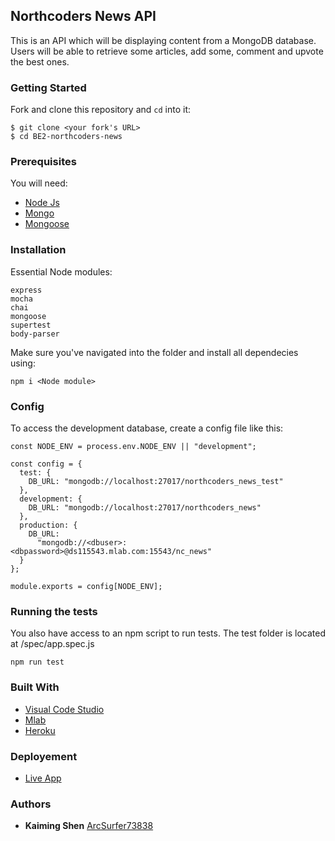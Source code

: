 ## Northcoders News API

This is an API which will be displaying content from a MongoDB database. Users will be able to retrieve some articles, add some, comment and upvote the best ones.

### Getting Started

Fork and clone this repository and `cd` into it:

```
$ git clone <your fork's URL>
$ cd BE2-northcoders-news
```

### Prerequisites

You will need:

- [Node Js](https://nodejs.org/en/)
- [Mongo](https://www.mongodb.com/)
- [Mongoose](https://mongoosejs.com/)

### Installation

Essential Node modules:

```
express
mocha
chai
mongoose
supertest
body-parser
```

Make sure you've navigated into the folder and install all dependecies using:

```
npm i <Node module>
```

### Config

To access the development database, create a config file like this:

```
const NODE_ENV = process.env.NODE_ENV || "development";

const config = {
  test: {
    DB_URL: "mongodb://localhost:27017/northcoders_news_test"
  },
  development: {
    DB_URL: "mongodb://localhost:27017/northcoders_news"
  },
  production: {
    DB_URL:
      "mongodb://<dbuser>:<dbpassword>@ds115543.mlab.com:15543/nc_news"
  }
};

module.exports = config[NODE_ENV];
```

### Running the tests

You also have access to an npm script to run tests.
The test folder is located at /spec/app.spec.js

```
npm run test
```

### Built With

- [Visual Code Studio](https://code.visualstudio.com/)
- [Mlab](https://mlab.com)
- [Heroku](https://dashboard.heroku.com)

### Deployement

- [Live App](https://nc-news-kaiming.herokuapp.com/)

### Authors

- **Kaiming Shen** [ArcSurfer73838](https://github.com/arcSurfer73878)
